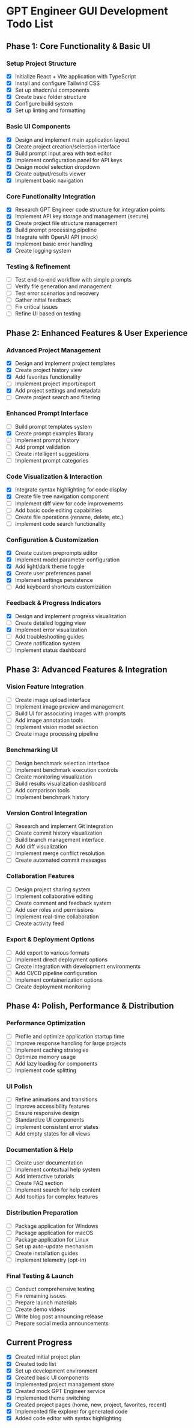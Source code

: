 # GPT Engineer GUI Development Todo List

## Phase 1: Core Functionality & Basic UI

### Setup Project Structure
- [x] Initialize React + Vite application with TypeScript
- [x] Install and configure Tailwind CSS
- [x] Set up shadcn/ui components
- [x] Create basic folder structure
- [x] Configure build system
- [x] Set up linting and formatting

### Basic UI Components
- [x] Design and implement main application layout
- [x] Create project creation/selection interface
- [x] Build prompt input area with text editor
- [x] Implement configuration panel for API keys
- [x] Design model selection dropdown
- [x] Create output/results viewer
- [x] Implement basic navigation

### Core Functionality Integration
- [x] Research GPT Engineer code structure for integration points
- [x] Implement API key storage and management (secure)
- [x] Create project file structure management
- [x] Build prompt processing pipeline
- [x] Integrate with OpenAI API (mock)
- [x] Implement basic error handling
- [x] Create logging system

### Testing & Refinement
- [ ] Test end-to-end workflow with simple prompts
- [ ] Verify file generation and management
- [ ] Test error scenarios and recovery
- [ ] Gather initial feedback
- [ ] Fix critical issues
- [ ] Refine UI based on testing

## Phase 2: Enhanced Features & User Experience

### Advanced Project Management
- [x] Design and implement project templates
- [x] Create project history view
- [x] Add favorites functionality
- [ ] Implement project import/export
- [x] Add project settings and metadata
- [ ] Create project search and filtering

### Enhanced Prompt Interface
- [ ] Build prompt templates system
- [x] Create prompt examples library
- [ ] Implement prompt history
- [ ] Add prompt validation
- [ ] Create intelligent suggestions
- [ ] Implement prompt categories

### Code Visualization & Interaction
- [x] Integrate syntax highlighting for code display
- [x] Create file tree navigation component
- [ ] Implement diff view for code improvements
- [ ] Add basic code editing capabilities
- [ ] Create file operations (rename, delete, etc.)
- [ ] Implement code search functionality

### Configuration & Customization
- [x] Create custom preprompts editor
- [x] Implement model parameter configuration
- [x] Add light/dark theme toggle
- [x] Create user preferences panel
- [x] Implement settings persistence
- [ ] Add keyboard shortcuts customization

### Feedback & Progress Indicators
- [x] Design and implement progress visualization
- [ ] Create detailed logging view
- [x] Implement error visualization
- [ ] Add troubleshooting guides
- [ ] Create notification system
- [ ] Implement status dashboard

## Phase 3: Advanced Features & Integration

### Vision Feature Integration
- [ ] Create image upload interface
- [ ] Implement image preview and management
- [ ] Build UI for associating images with prompts
- [ ] Add image annotation tools
- [ ] Implement vision model selection
- [ ] Create image processing pipeline

### Benchmarking UI
- [ ] Design benchmark selection interface
- [ ] Implement benchmark execution controls
- [ ] Create monitoring visualization
- [ ] Build results visualization dashboard
- [ ] Add comparison tools
- [ ] Implement benchmark history

### Version Control Integration
- [ ] Research and implement Git integration
- [ ] Create commit history visualization
- [ ] Build branch management interface
- [ ] Add diff visualization
- [ ] Implement merge conflict resolution
- [ ] Create automated commit messages

### Collaboration Features
- [ ] Design project sharing system
- [ ] Implement collaborative editing
- [ ] Create comment and feedback system
- [ ] Add user roles and permissions
- [ ] Implement real-time collaboration
- [ ] Create activity feed

### Export & Deployment Options
- [ ] Add export to various formats
- [ ] Implement direct deployment options
- [ ] Create integration with development environments
- [ ] Add CI/CD pipeline configuration
- [ ] Implement containerization options
- [ ] Create deployment monitoring

## Phase 4: Polish, Performance & Distribution

### Performance Optimization
- [ ] Profile and optimize application startup time
- [ ] Improve response handling for large projects
- [ ] Implement caching strategies
- [ ] Optimize memory usage
- [ ] Add lazy loading for components
- [ ] Implement code splitting

### UI Polish
- [ ] Refine animations and transitions
- [ ] Improve accessibility features
- [ ] Ensure responsive design
- [ ] Standardize UI components
- [ ] Implement consistent error states
- [ ] Add empty states for all views

### Documentation & Help
- [ ] Create user documentation
- [ ] Implement contextual help system
- [ ] Add interactive tutorials
- [ ] Create FAQ section
- [ ] Implement search for help content
- [ ] Add tooltips for complex features

### Distribution Preparation
- [ ] Package application for Windows
- [ ] Package application for macOS
- [ ] Package application for Linux
- [ ] Set up auto-update mechanism
- [ ] Create installation guides
- [ ] Implement telemetry (opt-in)

### Final Testing & Launch
- [ ] Conduct comprehensive testing
- [ ] Fix remaining issues
- [ ] Prepare launch materials
- [ ] Create demo videos
- [ ] Write blog post announcing release
- [ ] Prepare social media announcements

## Current Progress
- [x] Created initial project plan
- [x] Created todo list
- [x] Set up development environment
- [x] Created basic UI components
- [x] Implemented project management store
- [x] Created mock GPT Engineer service
- [x] Implemented theme switching
- [x] Created project pages (home, new, project, favorites, recent)
- [x] Implemented file explorer for generated code
- [x] Added code editor with syntax highlighting